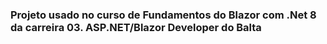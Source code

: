 ### Projeto usado no curso de Fundamentos do Blazor com .Net 8 da carreira 03. ASP.NET/Blazor Developer do Balta